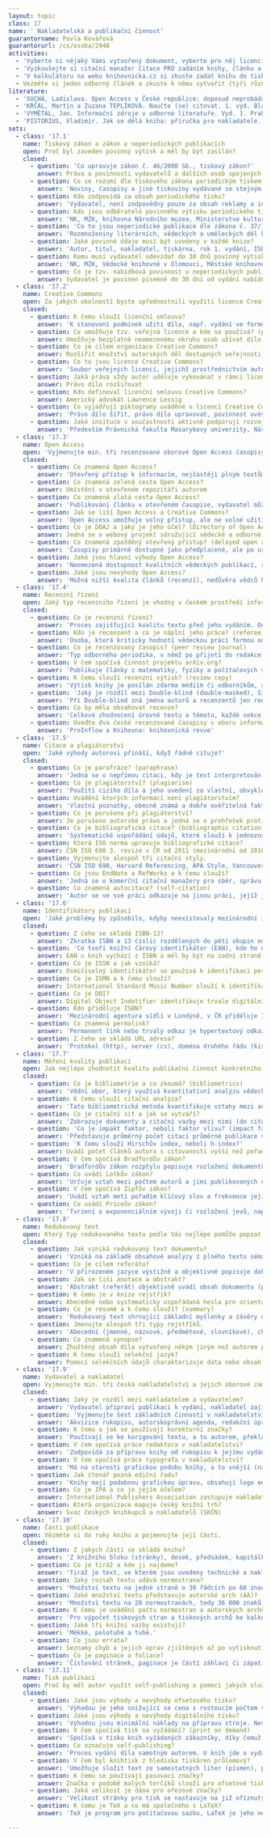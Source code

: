 ```yaml
---
layout: topic
class: 17
name: ' Nakladatelská a publikační činnost'
guarantorname: Pavla Kovářová
guarantorurl: /cs/osoba/2948
activities:
  - 'Vyberte si nějaký Vámi vytvořený dokument, vyberte pro něj licenci Creative Commons a publikujte pomocí některé služby pro self-publishing.'
  - 'Vyzkoušejte si citační manažer Citace PRO zadáním knihy, článku a webové stránky a vygenerujte jejich bibliografické záznamy.'
  - 'V kalkulátoru na webu knihovnicka.cz si zkuste zadat knihu do tisku. Rozhodněte se pro doplňky ke knize, tisk, obálku a vazbu a podívejte se na výslednou kalkulaci.'
  - Vezměte si jeden odborný článek a zkuste k němu vytvořit čtyři různé typy redukovaného textu.
literature:
  - 'SUCHÁ, Ladislava. Open Access v České republice: doposud neprobádané pole? ProInflow, Brno: Masarykova univerzita, 2011, roč. 3, č. 1, s. 135-277. ISSN 1804-2406.'
  - 'KRČÁL, Martin a Zuzana TEPLÍKOVÁ. Naučte (se) citovat. 1. vyd. Blansko: Citace.com, 2014, 156, [46] s. ISBN 978-80-260-6074-1.'
  - 'VYMĚTAL, Jan. Informační zdroje v odborné literatuře. Vyd. 1. Praha: Wolters Kluwer Česká republika, 2010, 433 s. ISBN 978-80-7357-520-5.'
  - 'PISTORIUS, Vladimír. Jak se dělá kniha: příručka pro nakladatele. Vyd. 1. Praha: Paseka, 2003, 248 s. ISBN 80-7185-516-2.'
sets:
  - class: '17.1'
    name: Tiskový zákon a zákon o neperiodických publikacích
    open: Proč byl zaveden povinný výtisk a měl by být zasílán?
    closed:
      - question: 'Co upravuje zákon č. 46/2000 Sb., tiskový zákon?'
        answer: Práva a povinnosti vydavatelů a dalších osob spojených s vydáváním periodického tisku
      - question: Co se rozumí dle tiskového zákona periodickým tiskem?
        answer: 'Noviny, časopisy a jiné tiskoviny vydávané se stejným názvem, obsahovým zaměřením a v jednotné formě nejméně dvakrát v kalendářním roce'
      - question: Kdo zodpovídá za obsah periodického tisku?
        answer: 'Vydavatel, není zodpovědný pouze za obsah reklamy a inzerce zveřejněné ve vydávaném tisku'
      - question: Kdo jsou odběratelé povinného výtisku periodického tisku?
        answer: 'NK, MZK, knihovna Národního muzea, Ministerstvo kultury, Parlamentní knihovna, každá krajská knihovna, Městská knihovna v Praze'
      - question: 'Co to jsou neperiodické publikace dle zákona č. 37/1995 Sb., o neperiodických publikacích?'
        answer: 'Rozmnoženiny literárních, vědeckých a uměleckých děl k veřejnému šíření vydané jednorázově nebo nejvýše jedenkrát ročně'
      - question: Jaké povinné údaje musí být uvedeny v každé knize?
        answer: 'Autor, titul, nakladatel, tiskárna, rok 1. vydání, ISBN, pokud bylo přiděleno, u překladu překladatel, název a nakladatel původního díla'
      - question: Komu musí vydavatel odevzdat do 30 dnů povinný výtisk každé neperiodické publikace?
        answer: 'NK, MZK, Vědecké knihovně v Olomouci, Městské knihovně v Praze a příslušné krajské knihovně dle sídla vydavatele'
      - question: Co je tzv. nabídková povinnost u neperiodických publikací?
        answer: Vydavatel je povinen písemně do 30 dní od vydání nabídnout jím vydanou knihu ke koupi knihovnám určeným vyhláškou č. 156/2003 Sb.
  - class: '17.2'
    name: Creative Commons
    open: Za jakých okolností byste upřednostnili využití licence Creative Commons a kdy copyright?
    closed:
      - question: K čemu slouží licenční smlouva?
        answer: 'K stanovení podmínek užití díla, např. vydání ve formě knihy nebo užití díla jako filmového námětu.'
      - question: Co umožňuje tzv. veřejná licence a kde se používá? (public licence)
        answer: Umožňuje bezplatně neomezenému okruhu osob užívat dílo a dále ho šířit dle licenčních podmínek. Nejčastěji se používá na internetu.
      - question: Co je cílem organizace Creative Commons?
        answer: Rozšířit množství autorských děl dostupných veřejnosti k legálnímu využívání a sdílení
      - question: Co to jsou licence Creative Commons?
        answer: 'Soubor veřejných licencí, jejichž prostřednictvím autor plošně uzavírá licenční smlouvu se všemi potenciálními uživateli díla'
      - question: Jaká práva vždy autor uděluje vykovánat v rámci licence Creative Commons?
        answer: Právo dílo rozšiřovat
      - question: Kdo definoval licenční smlouvu Creative Commons?
        answer: Americký advokát Lawrence Lessig
      - question: Co vyjadřují piktogramy uváděné u licencí Creative Commons?
        answer: 'Právo dílo šířit, právo dílo upravovat, povinnost uvést autora, zachovat licenci, možnost užívat dílo komerčně (nebo opak)'
      - question: Jaké insituce v součastnosti aktivně podporují rozvoj této licence formou pracovní skupiny Creative Commons pro ČR?
        answer: 'Především Právnická fakulta Masarykovy univerzity, Národní technická knihovna a Iuridicum Remedium'
  - class: '17.3'
    name: Open Access
    open: 'Vyjmenujte min. tři recenzované oborové Open Access časopisy a uveďte témata, kterým se věnují.'
    closed:
      - question: Co znamená Open Access?
        answer: 'Otevřený přístup k informacím, nejčastěji plným textům recenzovaných článků, preprintů, sborníků atd. pro podporu šíření poznání.'
      - question: Co znamená zelená cesta Open Access?
        answer: Umístění v otevřeném repozitáři autorem
      - question: Co znamená zlatá cesta Open Access?
        answer: 'Publikování článku v otevřeném časopise, vydavatel může chtít za publikování od autora poplatek'
      - question: Jak se liší Open Access a Creative Commons?
        answer: 'Open Access umožňuje volný přístup, ale ne volné užití, které umožňuje licence Creative Commons.'
      - question: Co je DOAJ a jaký je jeho účel? (Directory of Open Access Journals)
        answer: Jedná se o webový projekt sdružující vědecké a odborné časopisy s otevřeným přístupem s cílem zvýšit jejich využívanost.
      - question: Co znamená zpožděný otevřený přístup? (delayed open access)
        answer: 'Časopisy primárně dostupné jako předplacené, ale po určité době (zpravidla 12 měsíců) zpřístupněné jako otevřené'
      - question: Jaké jsou hlavní výhody Open Access?
        answer: 'Neomezená dostupnost kvalitních vědeckých publikací, rychlé sdílení, zviditelnění autorů, větší využívání a ohlas práce'
      - question: Jaké jsou nevýhody Open Access?
        answer: 'Možná nižší kvalita článků (recenzí), nedůvěra vědců ke změně publikačního procesu, nutnost ošetření autorských a vydavatelských práv'
  - class: '17.4'
    name: Recenzní řízení
    open: Jaký typ recenzního řízení je vhodný v českém prostředí informačních studií a knihovnictví a proč?
    closed:
      - question: Co je recenzní řízení?
        answer: 'Proces zajišťující kvalitu textu před jeho vydáním. Odbornost a dodržení standardů posuzují odborníci, kteří doporučí nebo zamítnou přijetí.'
      - question: Kdo je recenzent a co je náplní jeho práce? (referee)
        answer: 'Osoba, která kriticky hodnotí vědeckou práci formou odborného posudku před jejím vydáním (odbornost, srozumitelnost, originalita atd.).'
      - question: Co je recenzovaný časopis? (peer review journal)
        answer: 'Typ odborného periodika, v němž po přijetí do redakce byly na články vypracovány odborné posudky, na jejichž základě autoři upravili články.'
      - question: V čem spočívá činnost projektu arXiv.org?
        answer: 'Publikuje články z matematiky, fyziky a počítačových věd před recenzí. Jsou tedy dříve k dispozici ostatním vědcům, ale bez ověření kvality.'
      - question: K čemu slouží recenzní výtisk? (review copy)
        answer: 'Výtisk knihy je posílán zdarma médiím či odborníkům, aby na jeho základě publikovali recenzi knihy.'
      - question: 'Jaký je rozdíl mezi Double-blind (double-masked), Single-blind (masked) a Open review?'
        answer: 'Při Double-blind zná jména autorů a recenzentů jen redakce, při Single-blind autor nezná recenzenty a u Open jsou jména obou stran známá.'
      - question: Co by měla obsahovat recenze?
        answer: 'Celkové zhodnocení úrovně textu a tématu, každé sekce článku (úvod, metody, výsledky, diskuze), konkrétní doporučení pro zlepšení.'
      - question: Uveďte dva české recenzované časopisy v oboru informační studia a knihovnictví zařazené do databáze ERIH PLUS.
        answer: 'ProInflow a Knihovna: knihovnická revue'
  - class: '17.5'
    name: Citace a plagiátorství
    open: 'Jaké výhody autorovi přináší, když řádně cituje?'
    closed:
      - question: Co je parafráze? (paraphrase)
        answer: 'Jedná se o nepřímou citaci, kdy je text interpretován vlastními slovy bez změny významu. Není v uvozovkách, ale musí být uveden zdroj.'
      - question: Co je plagiátorství? (plagiarism)
        answer: 'Použití cizího díla a jeho uvedení za vlastní, obvykle textu, ale i obrázku, grafu apod., nesprávné citování i opomenutí uvedení zdroje'
      - question: Uvádění kterých informací není plagiátorstvím?
        answer: 'Vlastní poznatky, obecně známá a dobře ověřitelná fakta, např. historická data, matematické a fyzikální zákony, a správná citace'
      - question: Co je porušeno při plagiátorství?
        answer: Je porušeno autorské právo a jedná se o prohřešek proti etice vědecké a publikační činnosti.
      - question: Co je bibliografická citace? (bibliographic citation)
        answer: 'Systematické uspořádání údajů, které slouží k jednoznačnému identifikování dokumentu'
      - question: Která ISO norma upravuje bibliografické citace?
        answer: ČSN ISO 690 3. revize v ČR od 2011 (mezinárodní od 2010)
      - question: Vyjmenujte alespoň tři citační styly.
        answer: 'ČSN ISO 690, Harvard Referencing, APA Style, Vancouver System, Chicago Manual of Style a další'
      - question: Co jsou EndNote a RefWorks a k čemu slouží?
        answer: 'Jedná se o komerční citační manažery pro sběr, správu a sdílení bibliografických citací a webových referencí.'
      - question: Co znamená autocitace? (self-citation)
        answer: 'Autor se ve své práci odkazuje na jinou práci, jejíž je autorem či spoluautorem.'
  - class: '17.6'
    name: Identifikátory publikací
    open: 'Jaké problémy by způsobilo, kdyby neexistovaly mezinárodní identifikátory dokumentů?'
    closed:
      - question: Z čeho se skládá ISBN-13?
        answer: 'Zkratka ISBN a 13 číslic rozdělených do pěti skupin oddělených pomlčkami: prefix, ID skupiny, ID nakladatele, ID titulu a kontrolní součet'
      - question: 'Co tvoří knižní čárový identifikátor (EAN), kde ho nejčastěji najdeme a proč?'
        answer: EAN u knih vychází z ISBN a měl by být na zadní straně obálky nebo přebalu pro identifikaci knihy knihkupci čtečkou čárového kódu.
      - question: Co je ISSN a jak vzniká?
        answer: Osmičíselný identifikátor se používá k identifikaci periodické publikace. Součet číslic násobený vahami 8-1 musí být dělitelný 11.
      - question: Co je ISMN a k čemu slouží?
        answer: International Standard Music Number slouží k identifikaci tištěných hudebnin pomocí třináctimístného čísla.
      - question: Co je DOI?
        answer: Digital Object Indetifier identifikuje trvale digitální dokumenty a od roku 2012 je mezinárodním standardem ISO 26324.
      - question: Kdo přiděluje ISBN?
        answer: 'Mezinárodní agentura sídlí v Londýně, v ČR přiděluje ISBN Národní agentura v Národní knihovně ČR.'
      - question: Co znamená permalink?
        answer: 'Permanent link nebo trvalý odkaz je hypertextový odkaz na konkrétní článek, který se časem nemění, obsahuje stále stejné informace.'
      - question: Z čeho se skládá URL adresa?
        answer: 'Protokol (http), server (cs), doména druhého řádu (kisk), generická doména (.cz), port (80), umístění na serveru, parametry'
  - class: '17.7'
    name: Měření kvality publikací
    open: Jak nejlépe zhodnotit kvalitu publikační činnost konkrétního vědce?
    closed:
      - question: Co je bibliometrie a co zkoumá? (bibliometrics)
        answer: 'Vědní obor, který využívá kvantitativní analýzu vědeckých dokumentů, zkoumá citační vazby, publikační trendy či analyzuje publikace vědců.'
      - question: K čemu slouží citační analýza?
        answer: 'Tato bibliometrická metoda kvantifikuje vztahy mezi autory, dokumenty a vědními obory na základě bibliografických citací.'
      - question: Co je citační síť a jak se vytváří?
        answer: 'Zobrazuje dokumenty a citační vazby mezi nimi (do citujícího dokumentu k citovanému nebo naopak), vzniká na základě citační analýzy.'
      - question: 'Co je impakt faktor, neboli faktor vlivu? (impact factor)'
        answer: 'Představuje průměrný počet citací průměrné publikace v daném odborném časopise, čímž ukazuje kvalitu daného časopisu.'
      - question: 'K čemu slouží Hirschův index, neboli h-index?'
        answer: Uvádí počet článků autora s citovaností vyšší než pořadové číslo článku v seznamu textů autora řazeném dle počtu citací.
      - question: V čem spočívá Bradfordův zákon?
        answer: 'Bradfordův zákon rozptylu popisuje rozložení dokumentů v tematice, např. nejvíce relevantních článků je v malém množství časopisů.'
      - question: Co uvádí Lotkův zákon?
        answer: 'Určuje vztah mezi počtem autorů a jimi publikovaných článků, tak lze určit, kolik autorů publikuje více článků než daný vědec.'
      - question: V čem spočívá Zipfův zákon?
        answer: 'Uvádí vztah meti pořadím klíčový slov a frekvence jejich výskytu, určuje že relativně málo silně frekventovaných slov tvoří základ lexiky.'
      - question: Co uvádí Priceův zákon?
        answer: 'Tvrzení o exponenciálním vývoji či rozložení jevů, např. že polovina vědeckých článků je publikována druhou odmocninou počtu všech autorů.'
  - class: '17.8'
    name: Redukovaný text
    open: Který typ redukovaného textu podle Vás nejlépe pomůže popsat dokument a proč?
    closed:
      - question: Jak vzniká redukovaný text dokumentu?
        answer: 'Vzniká na základě obsahové analýzy z plného textu sémantickou redukcí, tj. výběrem podstatních informací.'
      - question: Co je cílem referátu?
        answer: 'V přirozeném jazyce výstižně a objektivně popisuje dokument. Může využívat formulace z textu, ale jako celek je formulován nově.'
      - question: Jak se liší anotace a abstrakt?
        answer: 'Abstrakt (referát) objektivně uvádí obsah dokumentu (předmět, cíle, metody a závěry), anotace má spíše hodnotící či vysvětlující povahu.'
      - question: K čemu je v knize rejstřík?
        answer: Abecedně nebo systematicky uspořádaná hesla pro orientaci v dokumentu nebo souboru dokumentů odkazem na místo jejich výskytu.
      - question: Co je resumé a k čemu slouží? (summary)
        answer: 'Redukovaný text shrnující základní myšlenky a závěry odborné práce, bývá umístěn nejčastěji na konci publikace v několika jazycích.'
      - question: Jmenujte alespoň tři typy rejstříků.
        answer: 'Abecední (jmenné, názvové, předmětové, slovníkové), chronologické a věcné rejstříky. Vedle hesla je uvedeno číslo strany v knize.'
      - question: Co znamená synopse?
        answer: Zhuštěný obsah díla vytvořený někým jiným než autorem pro urychlení orientace čtenáře v díle za cenu ochuzení o literární hodnotu.
      - question: K čemu slouží selekční jazyk?
        answer: Pomocí selekčních údajů charakterizuje data nebo obsah dokumentu pro jejich ukládání a vyhledávání.
  - class: '17.9'
    name: Vydavatel a nakladatel
    open: Vyjmenujte min. tři česká nakladatelství a jejich oborové zaměření.
    closed:
      - question: Jaký je rozdíl mezi nakladatelem a vydavatelem?
        answer: 'Vydavatel připraví publikaci k vydání, nakladatel zajistí technickou a ekonomickou stránku a někdy distribuci, činnosti jsou často spojeny.'
      - question: 'Vyjmenujte šest základních činností v nakladatelství, které musí proběhnout, aby se kniha dostala ke čtenáři.'
        answer: 'Akvizice rukopisu, autorskoprávní agenda, redakční úprava, výroba knih, marketingová příprava a propagace titulu, prodej'
      - question: K čemu a jak se používají korekturní značky?
        answer: 'Používají se ke korigování textu, a to autorem, překladatelem či redaktorem, na okraj textu pomocí určených znamének označují chyby v textu.'
      - question: V čem spočívá práce redaktora v nakladatelství?
        answer: 'Zodpovídá za přípravu knihy od rukopisu k jejímu vydání, tj. akvizice rukopisu, posudek, licenční smluvy, rediguje a provádí korektury.'
      - question: V čem spočívá práce typografa v nakladatelství?
        answer: 'Má na starosti grafickou podobu knihy, a to vnější (např. obálka) i vnitřní část (výběr písma, zalomení textu, stránkové korektury apod.).'
      - question: Jak čtenář pozná ediční řadu?
        answer: 'Knihy mají podobnou grafickou úpravu, obsahují logo edice a číslo svazku v edici a častu jsou si tematicky, žánrově či autorsky blízké.'
      - question: Co je IPA a co je jejím účelem?
        answer: International Publishers Association zastupuje nakladatele ve všech aspektech publikační činnosti (periodických i neperiodických publikací).
      - question: Která organizace mapuje český knižní trh?
        answer: Svaz českých knihkupců a nakladatelů (SKČN)
  - class: '17.10'
    name: Části publikace
    open: Vězměte si do ruky knihu a pojmenujte její části.
    closed:
      - question: Z jakých částí se skládá kniha?
        answer: 'Z knižního bloku (stránky), desek, předsádek, kapitálku, patitulu, titulního listu, protititulu (fontispis), tiráže a někdy záložkové služky'
      - question: Co je tiráž a kde ji najdeme?
        answer: 'Tiráž je text, ve kterém jsou uvedeny technické a nakladatelské údaje a bývá na rubu titulní strany jako tzv. autorská tiráž.'
      - question: Jaký rozsah textu udává normostrana?
        answer: 'Množství textu na jedné straně o 30 řádcích po 60 znacích, celkem tedy 1 800 znaků'
      - question: Jaké množství textu představuje autorské arch (AA)?
        answer: 'Množství textu na 20 normostranách, tedy 36 000 znaků.'
      - question: K čemu je uvádění počtu normostran a autorských archů?
        answer: 'Pro výpočet tiskových stran a tiskových archů ke kalkulaci tisku a určení honoráře pro autora či překladatele, pokud je odvozen od rozsahu.'
      - question: Jaké tři knižní vazby existují?
        answer: 'Měkké, polotuhé a tuhé.'
      - question: Co jsou errata?
        answer: Seznamy chyb a jejich oprav zjištěných až po vytisknutí publikace. Mají podobu samostatného listu vloženého do publikace nebo na internetu.
      - question: Co je paginace a foliace?
        answer: 'Číslování stránek, paginace je částí záhlaví či zápatí jednotně v celé knize, foliace u rukopisů a starých tisků bez číslovaných stran.'
  - class: '17.11'
    name: Tisk publikací
    open: Proč by měl autor využít self-publishing a pomocí jakých služeb?
    closed:
      - question: Jaké jsou výhody a nevýhody ofsetového tisku?
        answer: 'Výhodou je jeho snižující se cena s rostoucím počtem výtisků, nevýhodou je náročná příprava na tisk, proto se vyplatí u většího nákladu.'
      - question: Jaké jsou výhody a nevýhody digitálního tisku?
        answer: 'Výhodou jsou minimální náklady na přípravu stroje. Nevýhodou jsou samotné náklady na tisk, proto se vyplatí u menšího nákladu.'
      - question: V čem spočívá tisk na vyžádání? (print on demand)
        answer: 'Spočívá v tisku knih vyžádaných zákazníky, díky čemuž jsou omezeny náklady na sklady nakladatele.'
      - question: Co označuje self-publishing?
        answer: 'Proces vydání díla samotným autorem. U knih jde o vydání vlastním nákladem, do procesu není zapojeno nakladatelství.'
      - question: V čem byl knihtisk z hlediska tiskáren průlomový?
        answer: 'Umožňuje složit text ze samostatných liter (písmen), pak je rozdělit a znovu použít, tím se snížila cena a zvýšilo množství vydávaných knih.'
      - question: K čemu se používají pasovací značky?
        answer: Značka v podobě malých terčíků slouží pro ofsetové tiskárny jako záchytný bod pro pasování samostatně tisknutých barev.
      - question: Jaká velikost je dána pro ořezové značky?
        answer: 'Velikost stránky pro tisk se nastavuje na již oříznutý formát, spad (za ořezovými značkami) by měl mít min. 3 mm, ideálně 5 mm.'
      - question: K čemu je TeX a co má společného s LaTeX?
        answer: 'TeX je program pro počítačovou sazbu, LaTeX je jeho nejznámější nadstavba používaná zejména v přírodních vědách.'

---
```


